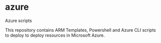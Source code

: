 # azure
Azure scripts

This repository contains ARM Templates, Powershell and Azure CLI scripts to deploy to deploy resources in Microsoft Azure.

